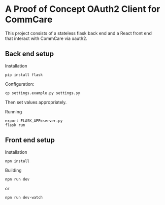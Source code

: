# A Proof of Concept OAuth2 Client for CommCare

This project consists of a stateless flask back end and a React front end that
interact with CommCare via oauth2.

## Back end setup

Installation

```
pip install flask
```

Configuration:

```
cp settings.example.py settings.py
```

Then set values appropriately.

Running
```
export FLASK_APP=server.py
flask run
```


## Front end setup

Installation

```
npm install
```

Building

```
npm run dev
```

or

```
npm run dev-watch
```
